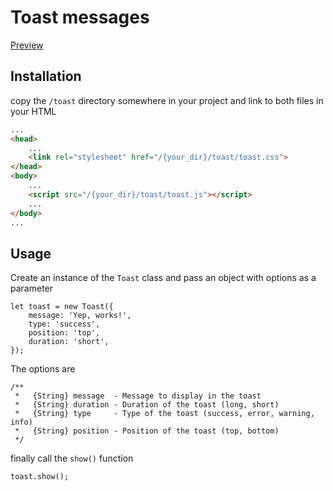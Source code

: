 # Toast messages

[Preview](https://tbuck.de/example/toast/)
## Installation
copy the `/toast` directory somewhere in your project and link to both files in your HTML 
```HTML
...
<head>
    ...
    <link rel="stylesheet" href="/{your_dir}/toast/toast.css">
</head>
<body>
    ...
    <script src="/{your_dir}/toast/toast.js"></script>
    ...
</body>
...
```

## Usage
Create an instance of the `Toast` class and pass an object with options as a parameter
```JS
let toast = new Toast({
    message: 'Yep, works!',
    type: 'success',
    position: 'top',
    duration: 'short',
});
```
The options are
```JS
/**
 *   {String} message  - Message to display in the toast
 *   {String} duration - Duration of the toast (long, short)
 *   {String} type     - Type of the toast (success, error, warning, info)
 *   {String} position - Position of the toast (top, bottom)
 */
```
finally call the `show()` function
```JS
toast.show();
```